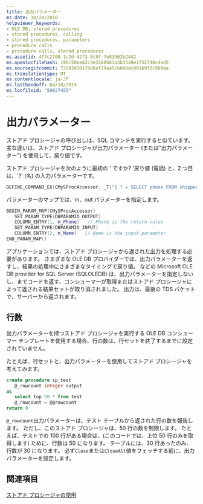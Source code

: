 ```yaml
---
title: 出力パラメーター
ms.date: 10/24/2018
helpviewer_keywords:
- OLE DB, stored procedures
- stored procedures, calling
- stored procedures, parameters
- procedure calls
- procedure calls, stored procedures
ms.assetid: 4f7c2700-1c2d-42f3-8c9f-7e83962b2442
ms.openlocfilehash: 196c50ea62c3e3188b61a3b35a9e2752740c4ad5
ms.sourcegitcommit: 72583d30170d6ef29ea5c6848dc00169f2c909aa
ms.translationtype: MT
ms.contentlocale: ja-JP
ms.lasthandoff: 04/18/2019
ms.locfileid: "59027455"
---
```

# <a name="output-parameters"></a>出力パラメーター

ストアド プロシージャの呼び出しは、SQL コマンドを実行すると似ています。 主な違いは、ストアド プロシージャが出力パラメーター (または"出力パラメーター") を使用して、戻り値です。

ストアド プロシージャを次のように最初の ' ですか? '戻り値 (電話) と、2 つ目は、'?' (名) の入力パラメーターです。

```cpp
DEFINE_COMMAND_EX(CMySProcAccessor, _T("{ ? = SELECT phone FROM shippers WHERE name = ? }"))
```

パラメーターのマップでは、in、out パラメーターを指定します。

```cpp
BEGIN_PARAM_MAP(CMySProcAccessor)
   SET_PARAM_TYPE(DBPARAMIO_OUTPUT)
   COLUMN_ENTRY(1, m_Phone)   // Phone is the return value
   SET_PARAM_TYPE(DBPARAMIO_INPUT)
   COLUMN_ENTRY(2, m_Name)   // Name is the input parameter
END_PARAM_MAP()
```

アプリケーションでは、ストアド プロシージャから返された出力を処理する必要があります。 さまざまな OLE DB プロバイダーでは、出力パラメーターを返すし、結果の処理中にさまざまなタイミングで戻り値。 などの Microsoft OLE DB provider for SQL Server (SQLOLEDB) は、出力パラメーターを指定しないし、までコードを返す、コンシューマーが取得またはストアド プロシージャによって返される結果セットが取り消されました。 出力は、最後の TDS パケットで、サーバーから返されます。

## <a name="row-count"></a>行数

出力パラメーターを持つストアド プロシージャを実行する OLE DB コンシューマー テンプレートを使用する場合、行の数は、行セットを終了するまでに設定されていません。

たとえば、行セットと、出力パラメーターを使用してストアド プロシージャを考えてみます。

```sql
create procedure sp_test
   @_rowcount integer output
as
   select top 50 * from test
   @_rowcount = @@rowcount
return 0
```

`@_rowcount`出力パラメーターは、テスト テーブルから返された行の数を報告します。 ただし、このストアド プロシージャは、50 行の数を制限します。 たとえば、テストでの 100 行がある場合は、(このコードでは、上位 50 行のみを取得します) ために、行数は 50 になります。 テーブルには、30 行あったのみ、行数が 30 になります。 必ず`Close`または`CloseAll`値をフェッチする前に、出力パラメーターを設定します。

## <a name="see-also"></a>関連項目

[ストアド プロシージャの使用](../../data/oledb/using-stored-procedures.md)
